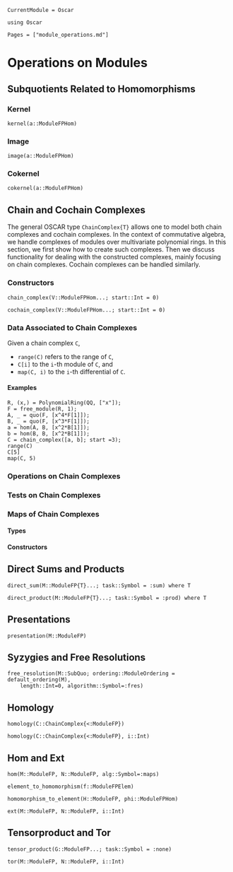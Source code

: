 ```@meta
CurrentModule = Oscar
```

```@setup oscar
using Oscar
```

```@contents
Pages = ["module_operations.md"]
```

# Operations on Modules

## Subquotients Related to Homomorphisms

### Kernel

```@docs
kernel(a::ModuleFPHom)
```

### Image

```@docs
image(a::ModuleFPHom)
```

### Cokernel

```@docs
cokernel(a::ModuleFPHom)
```

## Chain and Cochain Complexes

The general OSCAR type `ChainComplex{T}` allows one to model both chain complexes and cochain complexes.
In the context of commutative algebra, we handle complexes of modules over multivariate polynomial rings.
In this section, we first show how to create such complexes. Then we discuss functionality for dealing with the constructed
complexes, mainly focusing on chain complexes. Cochain complexes can be handled similarly.

### Constructors

```@docs
chain_complex(V::ModuleFPHom...; start::Int = 0)
```

```@docs
cochain_complex(V::ModuleFPHom...; start::Int = 0)
```

### Data Associated to Chain Complexes

Given a chain complex `C`,
- `range(C)` refers to the range of `C`,
- `C[i]` to the `i`-th module of `C`, and
- `map(C, i)` to the `i`-th differential of `C`.

#### Examples

```@repl oscar
R, (x,) = PolynomialRing(QQ, ["x"]);
F = free_module(R, 1);
A, _ = quo(F, [x^4*F[1]]);
B, _ = quo(F, [x^3*F[1]]);
a = hom(A, B, [x^2*B[1]]);
b = hom(B, B, [x^2*B[1]]);
C = chain_complex([a, b]; start =3);
range(C)
C[5]
map(C, 5)
```

### Operations on Chain Complexes

### Tests on Chain Complexes

### Maps of Chain Complexes

#### Types

#### Constructors

## Direct Sums and Products

```@docs
direct_sum(M::ModuleFP{T}...; task::Symbol = :sum) where T
```

```@docs
direct_product(M::ModuleFP{T}...; task::Symbol = :prod) where T
```

## Presentations

```@docs
presentation(M::ModuleFP)
```

## Syzygies and Free Resolutions

```@docs
free_resolution(M::SubQuo; ordering::ModuleOrdering = default_ordering(M),
    length::Int=0, algorithm::Symbol=:fres)
```

## Homology

```@docs
homology(C::ChainComplex{<:ModuleFP})
```

```@docs
homology(C::ChainComplex{<:ModuleFP}, i::Int)
```

## Hom and Ext

```@docs
hom(M::ModuleFP, N::ModuleFP, alg::Symbol=:maps)
```

```@docs
element_to_homomorphism(f::ModuleFPElem)
```

```@docs
homomorphism_to_element(H::ModuleFP, phi::ModuleFPHom)
```

```@docs
ext(M::ModuleFP, N::ModuleFP, i::Int)
```

## Tensorproduct and Tor

```@docs
tensor_product(G::ModuleFP...; task::Symbol = :none)
```

```@docs
tor(M::ModuleFP, N::ModuleFP, i::Int)
```
